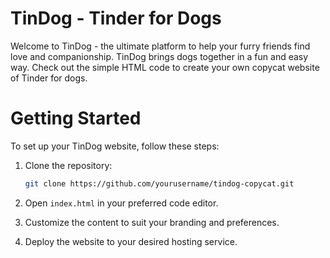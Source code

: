 # TinDog - Tinder for Dogs

Welcome to TinDog - the ultimate platform to help your furry friends find love and companionship. TinDog brings dogs together in a fun and easy way. Check out the simple HTML code to create your own copycat website of Tinder for dogs.

# Getting Started

To set up your TinDog website, follow these steps:

1. Clone the repository:

   ```bash
   git clone https://github.com/yourusername/tindog-copycat.git
   ```

2. Open `index.html` in your preferred code editor.

3. Customize the content to suit your branding and preferences.

4. Deploy the website to your desired hosting service.


